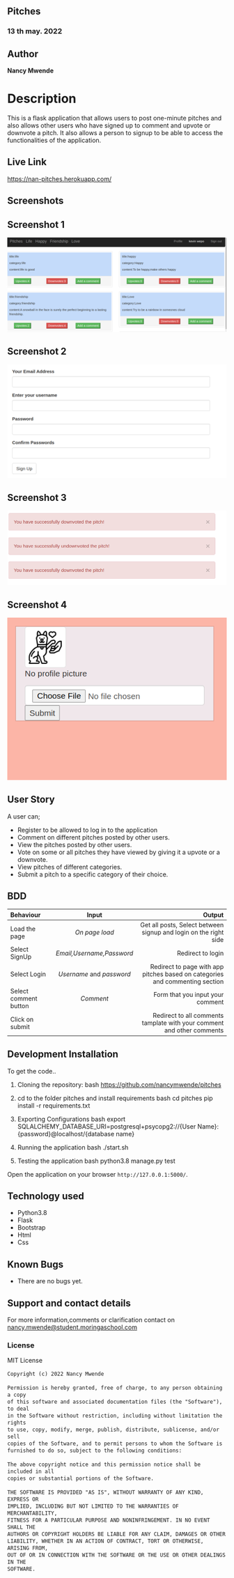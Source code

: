 ## Pitches


### 13 th may. 2022

## Author
 **Nancy Mwende**

# Description
This is a flask application that allows users to post one-minute pitches and also allows other users who have signed up to comment and upvote or downvote a pitch. It also allows a person to signup to be able to access the functionalities of the application.

## Live Link
https://nan-pitches.herokuapp.com/


## Screenshots

## Screenshot 1
<img src="app/static/photos/pitches.png">

## Screenshot 2
<img src="app/static/photos/loginpitch.png">

## Screenshot 3
<img src="app/static/photos/pitchvote.png">

## Screenshot 4
<img src="app/static/photos/pitchpfl.png">

## User Story
  A user can;
* Register to be allowed to log in to the application
* Comment on different pitches posted by other users.
* View the pitches posted by other users.
* Vote on some or all pitches they have viewed by giving it a upvote or a downvote.
* View pitches of different categories.
* Submit a pitch to a specific category of their choice.

## BDD
| Behaviour | Input | Output |
| :---------------- | :---------------: | ------------------: |
| Load the page | *On page load* | Get all posts, Select between signup and login on the right side|
| Select SignUp| *Email,Username,Password* | Redirect to login|
| Select Login | *Username* and *password* | Redirect to page with app pitches based on categories and commenting section|
| Select comment button | *Comment* | Form that you input your comment|
| Click on submit |  | Redirect to all comments tamplate with your comment and other comments|





## Development Installation
To get the code..

1. Cloning the repository:
  bash
  https://github.com/nancymwende/pitches
  
2. cd to the folder pitches and install requirements
  bash
  cd pitches
  pip install -r requirements.txt
  
3. Exporting Configurations
  bash
  export SQLALCHEMY_DATABASE_URI=postgresql+psycopg2://{User Name}:{password}@localhost/{database name}
  
4. Running the application
  bash
  ./start.sh
  
5. Testing the application
  bash
  python3.8 manage.py test
  
Open the application on your browser `http://127.0.0.1:5000/`.


## Technology used

* Python3.8
* Flask
* Bootstrap
* Html
* Css


## Known Bugs
* There are no bugs yet.


## Support and contact details
For more information,comments or clarification contact on nancy.mwende@student.moringaschool.com


### License

MIT License

    Copyright (c) 2022 Nancy Mwende
    
    Permission is hereby granted, free of charge, to any person obtaining a copy
    of this software and associated documentation files (the "Software"), to deal
    in the Software without restriction, including without limitation the rights
    to use, copy, modify, merge, publish, distribute, sublicense, and/or sell
    copies of the Software, and to permit persons to whom the Software is
    furnished to do so, subject to the following conditions:
    
    The above copyright notice and this permission notice shall be included in all
    copies or substantial portions of the Software.
    
    THE SOFTWARE IS PROVIDED "AS IS", WITHOUT WARRANTY OF ANY KIND, EXPRESS OR
    IMPLIED, INCLUDING BUT NOT LIMITED TO THE WARRANTIES OF MERCHANTABILITY,
    FITNESS FOR A PARTICULAR PURPOSE AND NONINFRINGEMENT. IN NO EVENT SHALL THE
    AUTHORS OR COPYRIGHT HOLDERS BE LIABLE FOR ANY CLAIM, DAMAGES OR OTHER
    LIABILITY, WHETHER IN AN ACTION OF CONTRACT, TORT OR OTHERWISE, ARISING FROM,
    OUT OF OR IN CONNECTION WITH THE SOFTWARE OR THE USE OR OTHER DEALINGS IN THE
    SOFTWARE.